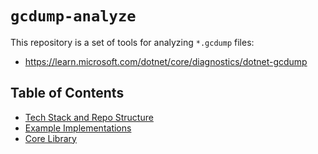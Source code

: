 # `gcdump-analyze`

This repository is a set of tools for analyzing `*.gcdump` files:
* https://learn.microsoft.com/dotnet/core/diagnostics/dotnet-gcdump

## Table of Contents

* [Tech Stack and Repo Structure](instructions/stack-and-structure.md)
* [Example Implementations](instructions/example-implementations.md)
* [Core Library](instructions/gcdump-analyze-core.md)
